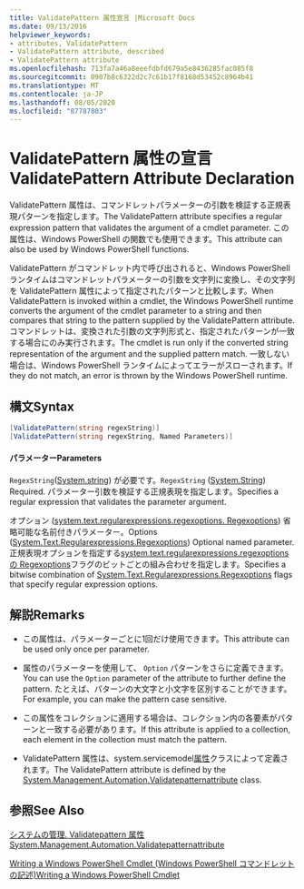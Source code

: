 ```yaml
---
title: ValidatePattern 属性宣言 |Microsoft Docs
ms.date: 09/13/2016
helpviewer_keywords:
- attributes, ValidatePattern
- ValidatePattern attribute, described
- ValidatePattern attribute
ms.openlocfilehash: 713fa7a46a8eeefdbfd679a5e8436285fac085f8
ms.sourcegitcommit: 0907b8c6322d2c7c61b17f8168d53452c8964b41
ms.translationtype: MT
ms.contentlocale: ja-JP
ms.lasthandoff: 08/05/2020
ms.locfileid: "87787803"
---
```

# <a name="validatepattern-attribute-declaration"></a><span data-ttu-id="996ed-102">ValidatePattern 属性の宣言</span><span class="sxs-lookup"><span data-stu-id="996ed-102">ValidatePattern Attribute Declaration</span></span>

<span data-ttu-id="996ed-103">ValidatePattern 属性は、コマンドレットパラメーターの引数を検証する正規表現パターンを指定します。</span><span class="sxs-lookup"><span data-stu-id="996ed-103">The ValidatePattern attribute specifies a regular expression pattern that validates the argument of a cmdlet parameter.</span></span> <span data-ttu-id="996ed-104">この属性は、Windows PowerShell の関数でも使用できます。</span><span class="sxs-lookup"><span data-stu-id="996ed-104">This attribute can also be used by Windows PowerShell functions.</span></span>

<span data-ttu-id="996ed-105">ValidatePattern がコマンドレット内で呼び出されると、Windows PowerShell ランタイムはコマンドレットパラメーターの引数を文字列に変換し、その文字列を ValidatePattern 属性によって指定されたパターンと比較します。</span><span class="sxs-lookup"><span data-stu-id="996ed-105">When ValidatePattern is invoked within a cmdlet, the Windows PowerShell runtime converts the argument of the cmdlet parameter to a string and then compares that string to the pattern supplied by the ValidatePattern attribute.</span></span> <span data-ttu-id="996ed-106">コマンドレットは、変換された引数の文字列形式と、指定されたパターンが一致する場合にのみ実行されます。</span><span class="sxs-lookup"><span data-stu-id="996ed-106">The cmdlet is run only if the converted string representation of the argument and the supplied pattern match.</span></span> <span data-ttu-id="996ed-107">一致しない場合は、Windows PowerShell ランタイムによってエラーがスローされます。</span><span class="sxs-lookup"><span data-stu-id="996ed-107">If they do not match, an error is thrown by the Windows PowerShell runtime.</span></span>

## <a name="syntax"></a><span data-ttu-id="996ed-108">構文</span><span class="sxs-lookup"><span data-stu-id="996ed-108">Syntax</span></span>

```csharp
[ValidatePattern(string regexString)]
[ValidatePattern(string regexString, Named Parameters)]
```

#### <a name="parameters"></a><span data-ttu-id="996ed-109">パラメーター</span><span class="sxs-lookup"><span data-stu-id="996ed-109">Parameters</span></span>

<span data-ttu-id="996ed-110">`RegexString`([System.string](/dotnet/api/System.String)) が必要です。</span><span class="sxs-lookup"><span data-stu-id="996ed-110">`RegexString` ([System.String](/dotnet/api/System.String)) Required.</span></span> <span data-ttu-id="996ed-111">パラメーター引数を検証する正規表現を指定します。</span><span class="sxs-lookup"><span data-stu-id="996ed-111">Specifies a regular expression that validates the parameter argument.</span></span>

<span data-ttu-id="996ed-112">オプション ([system.text.regularexpressions.regexoptions. Regexoptions](/dotnet/api/System.Text.RegularExpressions.RegexOptions)) 省略可能な名前付きパラメーター。</span><span class="sxs-lookup"><span data-stu-id="996ed-112">Options ([System.Text.Regularexpressions.Regexoptions](/dotnet/api/System.Text.RegularExpressions.RegexOptions)) Optional named parameter.</span></span> <span data-ttu-id="996ed-113">正規表現オプションを指定する[system.text.regularexpressions.regexoptions の Regexoptions](/dotnet/api/System.Text.RegularExpressions.RegexOptions)フラグのビットごとの組み合わせを指定します。</span><span class="sxs-lookup"><span data-stu-id="996ed-113">Specifies a bitwise combination of [System.Text.Regularexpressions.Regexoptions](/dotnet/api/System.Text.RegularExpressions.RegexOptions) flags that specify regular expression options.</span></span>

## <a name="remarks"></a><span data-ttu-id="996ed-114">解説</span><span class="sxs-lookup"><span data-stu-id="996ed-114">Remarks</span></span>

- <span data-ttu-id="996ed-115">この属性は、パラメーターごとに1回だけ使用できます。</span><span class="sxs-lookup"><span data-stu-id="996ed-115">This attribute can be used only once per parameter.</span></span>

- <span data-ttu-id="996ed-116">属性のパラメーターを使用して、 `Option` パターンをさらに定義できます。</span><span class="sxs-lookup"><span data-stu-id="996ed-116">You can use the `Option` parameter of the attribute to further define the pattern.</span></span> <span data-ttu-id="996ed-117">たとえば、パターンの大文字と小文字を区別することができます。</span><span class="sxs-lookup"><span data-stu-id="996ed-117">For example, you can make the pattern case sensitive.</span></span>

- <span data-ttu-id="996ed-118">この属性をコレクションに適用する場合は、コレクション内の各要素がパターンと一致する必要があります。</span><span class="sxs-lookup"><span data-stu-id="996ed-118">If this attribute is applied to a collection, each element in the collection must match the pattern.</span></span>

- <span data-ttu-id="996ed-119">ValidatePattern 属性は、system.servicemodel[属性](/dotnet/api/System.Management.Automation.ValidatePatternAttribute)クラスによって定義されます。</span><span class="sxs-lookup"><span data-stu-id="996ed-119">The ValidatePattern attribute is defined by the [System.Management.Automation.Validatepatternattribute](/dotnet/api/System.Management.Automation.ValidatePatternAttribute) class.</span></span>

## <a name="see-also"></a><span data-ttu-id="996ed-120">参照</span><span class="sxs-lookup"><span data-stu-id="996ed-120">See Also</span></span>

[<span data-ttu-id="996ed-121">システムの管理. Validatepattern 属性</span><span class="sxs-lookup"><span data-stu-id="996ed-121">System.Management.Automation.Validatepatternattribute</span></span>](/dotnet/api/System.Management.Automation.ValidatePatternAttribute)

[<span data-ttu-id="996ed-122">Writing a Windows PowerShell Cmdlet (Windows PowerShell コマンドレットの記述)</span><span class="sxs-lookup"><span data-stu-id="996ed-122">Writing a Windows PowerShell Cmdlet</span></span>](./writing-a-windows-powershell-cmdlet.md)
